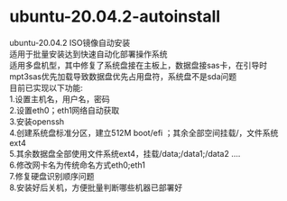 # ubuntu-20.04.2-autoinstall
ubuntu-20.04.2 ISO镜像自动安装  
适用于批量安装达到快速自动化部署操作系统  
适用多盘机型，其中修复了系统盘接在主板上，数据盘接sas卡，在引导时mpt3sas优先加载导致数据盘优先占用盘符，系统盘不是sda问题  
目前已实现以下功能:  
1.设置主机名，用户名，密码  
2.设置eth0；eth1网络自动获取  
3.安装openssh  
4.创建系统盘标准分区，建立512M boot/efi ；其余全部空间挂载/，文件系统ext4  
5.其余数据盘全部使用文件系统ext4，挂载/data;/data1;/data2 ....  
6.修改网卡名为传统命名方式eth0;eth1  
7.修复硬盘识别顺序问题  
8.安装好后关机，方便批量判断哪些机器已部署好  
